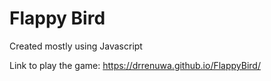 # Flappy Bird

Created mostly using Javascript

Link to play the game: https://drrenuwa.github.io/FlappyBird/
